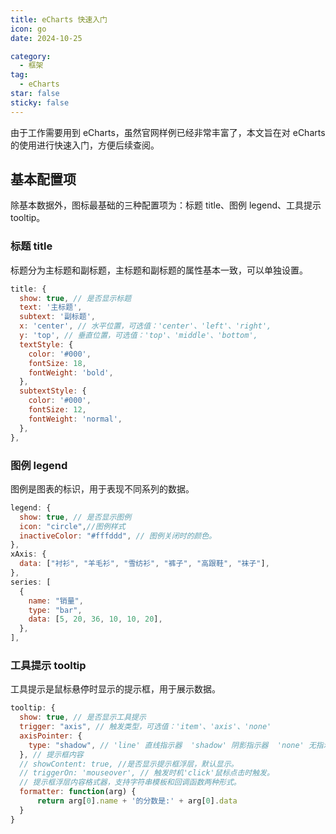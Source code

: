 ```yaml
---
title: eCharts 快速入门
icon: go
date: 2024-10-25

category:
  - 框架
tag:
  - eCharts
star: false
sticky: false
---
```


由于工作需要用到 eCharts，虽然官网样例已经非常丰富了，本文旨在对 eCharts 的使用进行快速入门，方便后续查阅。

## 基本配置项

除基本数据外，图标最基础的三种配置项为：标题 title、图例 legend、工具提示 tooltip。

### 标题 title

标题分为主标题和副标题，主标题和副标题的属性基本一致，可以单独设置。

```js
title: {
  show: true, // 是否显示标题
  text: '主标题',
  subtext: '副标题',
  x: 'center', // 水平位置，可选值：'center'、'left'、'right',
  y: 'top', // 垂直位置，可选值：'top'、'middle'、'bottom',
  textStyle: {
    color: '#000',
    fontSize: 18,
    fontWeight: 'bold',
  },
  subtextStyle: {
    color: '#000',
    fontSize: 12,
    fontWeight: 'normal',
  },
},
```

### 图例 legend

图例是图表的标识，用于表现不同系列的数据。

```js
legend: {
  show: true, // 是否显示图例
  icon: "circle",//图例样式
  inactiveColor: "#fffddd", // 图例关闭时的颜色。
},
xAxis: {
  data: ["衬衫", "羊毛衫", "雪纺衫", "裤子", "高跟鞋", "袜子"],
},
series: [
  {
    name: "销量",
    type: "bar",
    data: [5, 20, 36, 10, 10, 20],
  },
],
```

### 工具提示 tooltip

工具提示是鼠标悬停时显示的提示框，用于展示数据。

```js
tooltip: {
  show: true, // 是否显示工具提示
  trigger: "axis", // 触发类型，可选值：'item'、'axis'、'none'
  axisPointer: {
    type: "shadow", // 'line' 直线指示器  'shadow' 阴影指示器  'none' 无指示器  'cross' 十字准星指示器。
  }, // 提示框内容
  // showContent: true, //是否显示提示框浮层，默认显示。
  // triggerOn: 'mouseover', // 触发时机'click'鼠标点击时触发。
  // 提示框浮层内容格式器，支持字符串模板和回调函数两种形式。
  formatter: function(arg) {
      return arg[0].name + '的分数是:' + arg[0].data
  }
}
```
